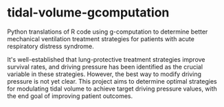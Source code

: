 # tidal-volume-gcomputation
Python translations of R code using g-computation to determine better mechanical ventilation treatment strategies for patients with acute respiratory distress syndrome.

It's well-established that lung-protective treatment strategies improve survival rates, and driving pressure has been identified as the crucial variable in these strategies. However, the best way to modify driving pressure is not yet clear. This project aims to determine optimal strategies for modulating tidal volume to achieve target driving pressure values, with the end goal of improving patient outcomes.
